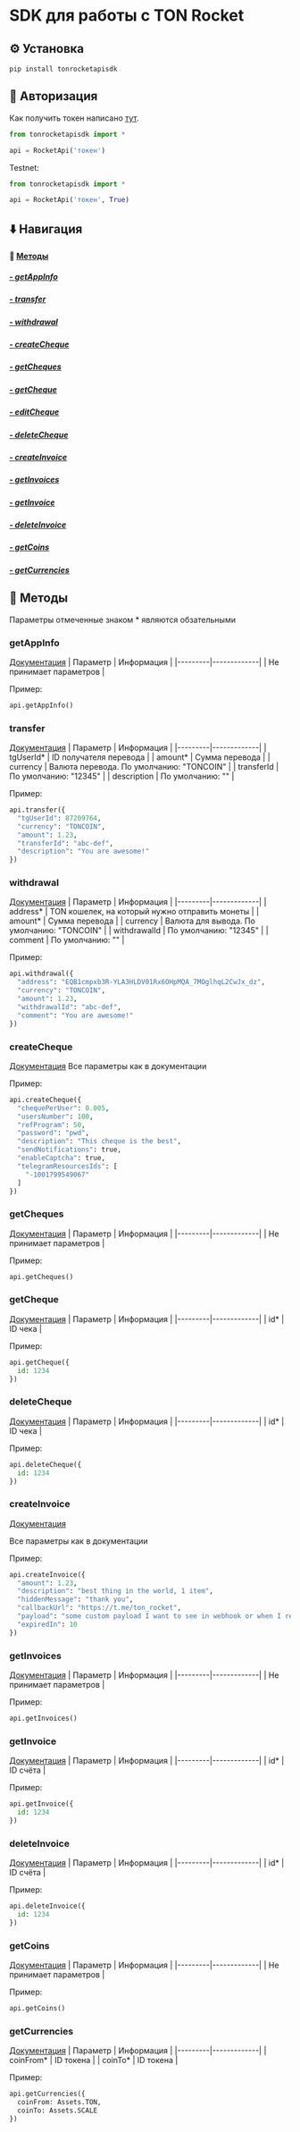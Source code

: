 # SDK для работы с TON Rocket

## ⚙️ Установка

```shell
pip install tonrocketapisdk
```

## 🔐 Авторизация

Как получить токен написано [тут](https://pay.ton-rocket.com/api/).

```python
from tonrocketapisdk import *

api = RocketApi('токен')
```

Testnet:

```python
from tonrocketapisdk import *

api = RocketApi('токен', True)
```

## ⬇️ Навигация

#### 🚀 [Методы](#🚀-методы)
##### [- getAppInfo](#getappinfo)
##### [- transfer](#transfer)
##### [- withdrawal](#withdrawal)

##### [- createCheque](#createcheque)
##### [- getCheques](#getcheques)
##### [- getCheque](#getcheque)
##### [- editCheque](#editcheque)
##### [- deleteCheque](#deletecheque)

##### [- createInvoice](#createinvoice)
##### [- getInvoices](#getinvoices)
##### [- getInvoice](#getinvoice)
##### [- deleteInvoice](#deleteinvoice)

##### [- getCoins](#getcoins)
##### [- getCurrencies](#getcurrencies)

## 🚀 Методы

Параметры отмеченные знаком * являются обзательными

### getAppInfo 
[Документация](https://pay.ton-rocket.com/api/#/app/AppsController_getAppInfo)
| Параметр | Информация |
|---------|-------------|
| Не принимает параметров |

Пример:
```python
api.getAppInfo()
```

### transfer 
[Документация](https://pay.ton-rocket.com/api/#/app/AppsController_transfer)
| Параметр | Информация |
|---------|-------------|
| tgUserId* | ID получателя перевода |
| amount* | Сумма перевода |
| currency | Валюта перевода. По умолчанию: "TONCOIN" |
| transferId | По умолчанию: "12345" |
| description | По умолчанию: "" |

Пример:
```python
api.transfer({
  "tgUserId": 87209764,
  "currency": "TONCOIN",
  "amount": 1.23,
  "transferId": "abc-def",
  "description": "You are awesome!"
})
```

### withdrawal
[Документация](https://pay.ton-rocket.com/api/#/app/AppsController_withdrawal)
| Параметр | Информация |
|---------|-------------|
| address* | TON кошелек, на который нужно отправить монеты |
| amount* | Сумма перевода |
| currency | Валюта для вывода. По умолчанию: "TONCOIN" |
| withdrawalId | По умолчанию: "12345" |
| comment | По умолчанию: "" |

Пример:
```python
api.withdrawal({
  "address": "EQB1cmpxb3R-YLA3HLDV01Rx6OHpMQA_7MOglhqL2CwJx_dz",
  "currency": "TONCOIN",
  "amount": 1.23,
  "withdrawalId": "abc-def",
  "comment": "You are awesome!"
})
```

### createCheque
[Документация](https://pay.ton-rocket.com/api/#/multi-cheques/ChequesController_createCheque)
Все параметры как в документации

Пример:
```python
api.createCheque({
  "chequePerUser": 0.005,
  "usersNumber": 100,
  "refProgram": 50,
  "password": "pwd",
  "description": "This cheque is the best",
  "sendNotifications": true,
  "enableCaptcha": true,
  "telegramResourcesIds": [
    "-1001799549067"
  ]
})
```

### getCheques
[Документация](https://pay.ton-rocket.com/api/#/multi-cheques/ChequesController_getCheques)
| Параметр | Информация |
|---------|-------------|
| Не принимает параметров |

Пример:
```python
api.getCheques()
```

### getCheque
[Документация](https://pay.ton-rocket.com/api/#/multi-cheques/ChequesController_getCheque)
| Параметр | Информация |
|---------|-------------|
| id* | ID чека |

Пример:
```python
api.getCheque({
  id: 1234
})
```

### deleteCheque
[Документация](https://pay.ton-rocket.com/api/#/multi-cheques/ChequesController_deleteCheque)
| Параметр | Информация |
|---------|-------------|
| id* | ID чека |

Пример:
```python
api.deleteCheque({
  id: 1234
})
```

### createInvoice
[Документация](https://pay.ton-rocket.com/api/#/tg-invoices/InvoicesController_createInvoice)

Все параметры как в документации

Пример:
```python
api.createInvoice({
  "amount": 1.23,
  "description": "best thing in the world, 1 item",
  "hiddenMessage": "thank you",
  "callbackUrl": "https://t.me/ton_rocket",
  "payload": "some custom payload I want to see in webhook or when I request invoice",
  "expiredIn": 10
})
```

### getInvoices
[Документация](https://pay.ton-rocket.com/api/#/tg-invoices/InvoicesController_getInvoices)
| Параметр | Информация |
|---------|-------------|
| Не принимает параметров |

Пример:
```python
api.getInvoices()
```

### getInvoice
[Документация](https://pay.ton-rocket.com/api/#/tg-invoices/InvoicesController_getInvoice)
| Параметр | Информация |
|---------|-------------|
| id* | ID счёта |

Пример:
```python
api.getInvoice({
  id: 1234
})
```

### deleteInvoice
[Документация](https://pay.ton-rocket.com/api/#/tg-invoices/InvoicesController_deleteInvoice)
| Параметр | Информация |
|---------|-------------|
| id* | ID счёта |

Пример:
```python
api.deleteInvoice({
  id: 1234
})
```

### getCoins
[Документация](https://pay.ton-rocket.com/api/#/coins/CoinsController_get)
| Параметр | Информация |
|---------|-------------|
| Не принимает параметров |

Пример:
```python
api.getCoins()
```

### getCurrencies
[Документация](https://pay.ton-rocket.com/api/#/currencies/CurrenciesController_getRates)
| Параметр | Информация |
|---------|-------------|
| coinFrom* | ID токена |
| coinTo* | ID токена |

Пример:
```python
api.getCurrencies({
  coinFrom: Assets.TON,
  coinTo: Assets.SCALE
})
```